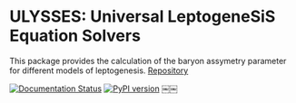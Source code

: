 # ULYSSES: Universal LeptogeneSiS Equation Solvers

This package provides the calculation of the baryon assymetry parameter for different
models of leptogenesis.
[Repository](https://github.com/iamholger/ulysses)

[![Documentation Status](https://readthedocs.org/projects/ulysses-universal-leptogenesis-equation-solver/badge/?version=latest)](https://ulysses-universal-leptogenesis-equation-solver.readthedocs.io/en/latest/?badge=latest)
[![PyPI version](https://badge.fury.io/py/ulysses.svg)](https://badge.fury.io/py/ulysses)
￼￼
